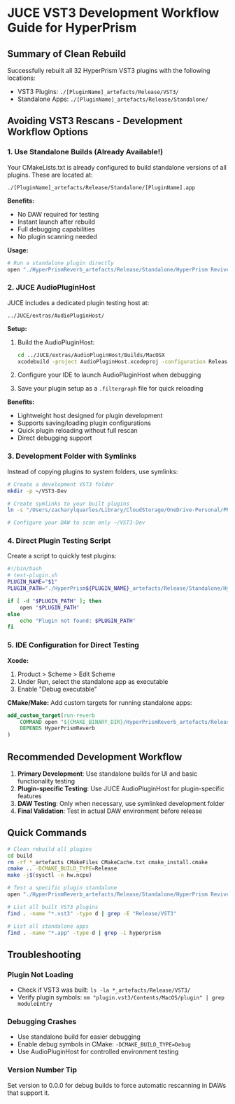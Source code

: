 # JUCE VST3 Development Workflow Guide for HyperPrism

## Summary of Clean Rebuild

Successfully rebuilt all 32 HyperPrism VST3 plugins with the following locations:
- VST3 Plugins: `./[PluginName]_artefacts/Release/VST3/`
- Standalone Apps: `./[PluginName]_artefacts/Release/Standalone/`

## Avoiding VST3 Rescans - Development Workflow Options

### 1. **Use Standalone Builds (Already Available!)**
Your CMakeLists.txt is already configured to build standalone versions of all plugins. These are located at:
```
./[PluginName]_artefacts/Release/Standalone/[PluginName].app
```

**Benefits:**
- No DAW required for testing
- Instant launch after rebuild
- Full debugging capabilities
- No plugin scanning needed

**Usage:**
```bash
# Run a standalone plugin directly
open "./HyperPrismReverb_artefacts/Release/Standalone/HyperPrism Revived Reverb.app"
```

### 2. **JUCE AudioPluginHost**
JUCE includes a dedicated plugin testing host at:
```
../JUCE/extras/AudioPluginHost/
```

**Setup:**
1. Build the AudioPluginHost:
   ```bash
   cd ../JUCE/extras/AudioPluginHost/Builds/MacOSX
   xcodebuild -project AudioPluginHost.xcodeproj -configuration Release
   ```

2. Configure your IDE to launch AudioPluginHost when debugging
3. Save your plugin setup as a `.filtergraph` file for quick reloading

**Benefits:**
- Lightweight host designed for plugin development
- Supports saving/loading plugin configurations
- Quick plugin reloading without full rescan
- Direct debugging support

### 3. **Development Folder with Symlinks**
Instead of copying plugins to system folders, use symlinks:

```bash
# Create a development VST3 folder
mkdir -p ~/VST3-Dev

# Create symlinks to your built plugins
ln -s "/Users/zacharylquarles/Library/CloudStorage/OneDrive-Personal/PROJECTS_Apps_Plugins/ProjectHyperprism/HyperPrismRevived/build/HyperPrismReverb_artefacts/Release/VST3/HyperPrism Revived Reverb.vst3" ~/VST3-Dev/

# Configure your DAW to scan only ~/VST3-Dev
```

### 4. **Direct Plugin Testing Script**
Create a script to quickly test plugins:

```bash
#!/bin/bash
# test-plugin.sh
PLUGIN_NAME="$1"
PLUGIN_PATH="./HyperPrism${PLUGIN_NAME}_artefacts/Release/Standalone/HyperPrism Revived ${PLUGIN_NAME}.app"

if [ -d "$PLUGIN_PATH" ]; then
    open "$PLUGIN_PATH"
else
    echo "Plugin not found: $PLUGIN_PATH"
fi
```

### 5. **IDE Configuration for Direct Testing**

**Xcode:**
1. Product > Scheme > Edit Scheme
2. Under Run, select the standalone app as executable
3. Enable "Debug executable"

**CMake/Make:**
Add custom targets for running standalone apps:
```cmake
add_custom_target(run-reverb
    COMMAND open "${CMAKE_BINARY_DIR}/HyperPrismReverb_artefacts/Release/Standalone/HyperPrism Revived Reverb.app"
    DEPENDS HyperPrismReverb
)
```

## Recommended Development Workflow

1. **Primary Development**: Use standalone builds for UI and basic functionality testing
2. **Plugin-specific Testing**: Use JUCE AudioPluginHost for plugin-specific features
3. **DAW Testing**: Only when necessary, use symlinked development folder
4. **Final Validation**: Test in actual DAW environment before release

## Quick Commands

```bash
# Clean rebuild all plugins
cd build
rm -rf *_artefacts CMakeFiles CMakeCache.txt cmake_install.cmake
cmake .. -DCMAKE_BUILD_TYPE=Release
make -j$(sysctl -n hw.ncpu)

# Test a specific plugin standalone
open "./HyperPrismReverb_artefacts/Release/Standalone/HyperPrism Revived Reverb.app"

# List all built VST3 plugins
find . -name "*.vst3" -type d | grep -E "Release/VST3"

# List all standalone apps
find . -name "*.app" -type d | grep -i hyperprism
```

## Troubleshooting

### Plugin Not Loading
- Check if VST3 was built: `ls -la *_artefacts/Release/VST3/`
- Verify plugin symbols: `nm "plugin.vst3/Contents/MacOS/plugin" | grep moduleEntry`

### Debugging Crashes
- Use standalone build for easier debugging
- Enable debug symbols in CMake: `-DCMAKE_BUILD_TYPE=Debug`
- Use AudioPluginHost for controlled environment testing

### Version Number Tip
Set version to 0.0.0 for debug builds to force automatic rescanning in DAWs that support it.